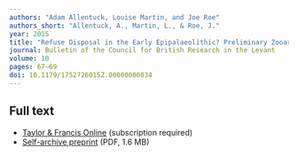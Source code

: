 ```yaml
---
authors: "Adam Allentuck, Louise Martin, and Joe Roe"
authors_short: "Allentuck, A., Martin, L., & Roe, J."
year: 2015
title: "Refuse Disposal in the Early Epipalaeolithic? Preliminary Zooarchaeological Evidence from Kharaneh IV, Eastern Jordan"
journal: Bulletin of the Council for British Research in the Levant
volume: 10
pages: 67–69
doi: 10.1179/1752726015Z.00000000034
---
```


## Full text

* [Taylor & Francis Online](https://www.tandfonline.com/doi/full/10.1179/1752726015Z.00000000034) (subscription required)
* [Self-archive preprint](/pdf/Allentuck_et_al_2015.pdf) (PDF, 1.6 MB)
